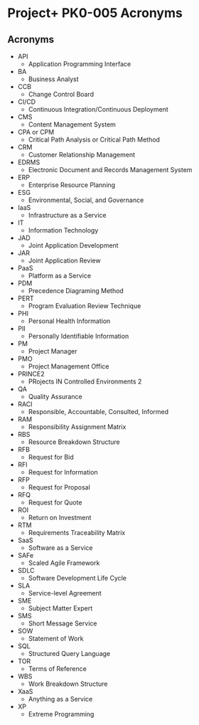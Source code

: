 # Project+ PK0-005 Acronyms

## Acronyms

- API
  - Application Programming Interface
- BA
  - Business Analyst
- CCB
  - Change Control Board
- CI/CD
  - Continuous Integration/Continuous Deployment
- CMS
  - Content Management System
- CPA or CPM
  - Critical Path Analysis or Critical Path Method
- CRM
  - Customer Relationship Management
- EDRMS
  - Electronic Document and Records Management System
- ERP
  - Enterprise Resource Planning
- ESG
  - Environmental, Social, and Governance
- IaaS
  - Infrastructure as a Service
- IT
  - Information Technology
- JAD
  - Joint Application Development
- JAR
  - Joint Application Review
- PaaS
  - Platform as a Service
- PDM
  - Precedence Diagraming Method
- PERT
  - Program Evaluation Review Technique
- PHI
  - Personal Health Information
- PII
  - Personally Identifiable Information
- PM
  - Project Manager
- PMO
  - Project Management Office
- PRINCE2
  - PRojects IN Controlled Environments 2
- QA
  - Quality Assurance
- RACI
  - Responsible, Accountable, Consulted, Informed
- RAM
  - Responsibility Assignment Matrix
- RBS
  - Resource Breakdown Structure
- RFB
  - Request for Bid
- RFI
  - Request for Information
- RFP
  - Request for Proposal
- RFQ
  - Request for Quote
- ROI
  - Return on Investment
- RTM
  - Requirements Traceability Matrix
- SaaS
  - Software as a Service
- SAFe
  - Scaled Agile Framework
- SDLC
  - Software Development Life Cycle
- SLA
  - Service-level Agreement
- SME
  - Subject Matter Expert
- SMS
  - Short Message Service
- SOW
  - Statement of Work
- SQL
  - Structured Query Language
- TOR
  - Terms of Reference
- WBS
  - Work Breakdown Structure
- XaaS
  - Anything as a Service
- XP
  - Extreme Programming
